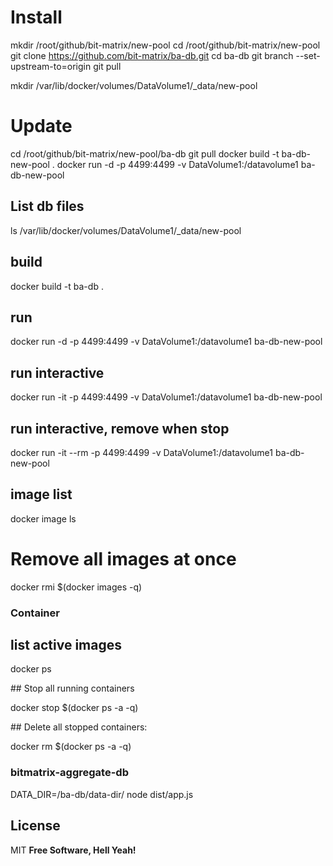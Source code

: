 # Install

mkdir /root/github/bit-matrix/new-pool
cd /root/github/bit-matrix/new-pool
git clone https://github.com/bit-matrix/ba-db.git
cd ba-db
git branch --set-upstream-to=origin
git pull

mkdir /var/lib/docker/volumes/DataVolume1/\_data/new-pool

# Update

cd /root/github/bit-matrix/new-pool/ba-db
git pull
docker build -t ba-db-new-pool .
docker run -d -p 4499:4499 -v DataVolume1:/datavolume1 ba-db-new-pool

## List db files

ls /var/lib/docker/volumes/DataVolume1/\_data/new-pool

## build

docker build -t ba-db .

## run

docker run -d -p 4499:4499 -v DataVolume1:/datavolume1 ba-db-new-pool

## run interactive

docker run -it -p 4499:4499 -v DataVolume1:/datavolume1 ba-db-new-pool

## run interactive, remove when stop

docker run -it --rm -p 4499:4499 -v DataVolume1:/datavolume1 ba-db-new-pool

## image list

docker image ls

# Remove all images at once

docker rmi $(docker images -q)

### Container

## list active images

docker ps

## Stop all running containers

docker stop $(docker ps -a -q)

## Delete all stopped containers:

docker rm $(docker ps -a -q)

### bitmatrix-aggregate-db

DATA_DIR=/ba-db/data-dir/ node dist/app.js

## License

MIT
**Free Software, Hell Yeah!**
